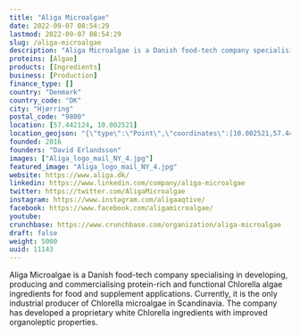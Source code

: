 ```yaml
---
title: "Aliga Microalgae"
date: 2022-09-07 08:54:29
lastmod: 2022-09-07 08:54:29
slug: /aliga-microalgae
description: "Aliga Microalgae is a Danish food-tech company specialising in developing, producing and commercialising protein-rich and functional Chlorella algae ingredients for food and supplement applications. Currently, it is the only industrial producer of Chlorella microalgae in Scandinavia. The company has developed a proprietary white Chlorella ingredients with improved organoleptic properties."
proteins: [Algae]
products: [Ingredients]
business: [Production]
finance_type: []
country: "Denmark"
country_code: "DK"
city: "Hjørring"
postal_code: "9800"
location: [57.442124, 10.002521]
location_geojson: "{\"type\":\"Point\",\"coordinates\":[10.002521,57.442124]}"
founded: 2016
founders: "David Erlandsson"
images: ["Aliga_logo_mail_NY_4.jpg"]
featured_image: "Aliga_logo_mail_NY_4.jpg"
website: https://www.aliga.dk/
linkedin: https://www.linkedin.com/company/aliga-microalgae
twitter: https://twitter.com/AligaMicroalgae
instagram: https://www.instagram.com/aligaaqtive/
facebook: https://www.facebook.com/aligamicroalgae/
youtube: 
crunchbase: https://www.crunchbase.com/organization/aliga-microalgae
draft: false
weight: 5000
uuid: 11143
---
```

Aliga Microalgae is a Danish food-tech company specialising in developing, producing and commercialising protein-rich and functional Chlorella algae ingredients for food and supplement applications. Currently, it is the only industrial producer of Chlorella microalgae in Scandinavia. The company has developed a proprietary white Chlorella ingredients with improved organoleptic properties.
